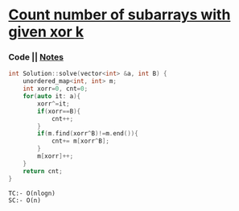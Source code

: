# [Count number of subarrays with given xor k](https://www.interviewbit.com/problems/subarray-with-given-xor/)

### Code || [Notes](https://drive.google.com/file/d/1Oz5nubp-6IcqYUShpbcW8V1gSIq7pGD2/view?usp=sharing)
``` .cpp
int Solution::solve(vector<int> &a, int B) {
    unordered_map<int, int> m;
    int xorr=0, cnt=0;
    for(auto it: a){
        xorr^=it;
        if(xorr==B){
            cnt++;
        }
        if(m.find(xorr^B)!=m.end()){
            cnt+= m[xorr^B];
        }
        m[xorr]++;
    }
    return cnt;
}

```

```
TC:- O(nlogn)
SC:- O(n)
```
